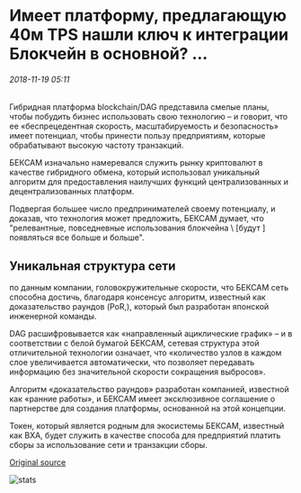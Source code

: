 # Имеет платформу, предлагающую 40м TPS нашли ключ к интеграции Блокчейн в основной? ...

###### 2018-11-19 05:11

Гибридная платформа blockchain/DAG представила смелые планы, чтобы побудить бизнес использовать свою технологию – и говорит, что ее «беспрецедентная скорость, масштабируемость и безопасность» имеет потенциал, чтобы принести пользу предприятиям, которые обрабатывают высокую частоту транзакций.

БЕКСАМ изначально намеревался служить рынку криптовалют в качестве гибридного обмена, который использовал уникальный алгоритм для предоставления наилучших функций централизованных и децентрализованных платформ.

Подвергая большее число предпринимателей своему потенциалу, и доказав, что технология может предложить, БЕКСАМ думает, что "релевантные, повседневные использования блокчейна \ [будут \] появляться все больше и больше".

## Уникальная структура сети

по данным компании, головокружительные скорости, что БЕКСАМ сеть способна достичь, благодаря консенсус алгоритм, известный как доказательство раундов (PoR,), который был разработан японской инженерной команды.

DAG расшифровывается как «направленный ациклические график» – и в соответствии с белой бумагой БЕКСАМ, сетевая структура этой отличительной технологии означает, что «количество узлов в каждом слое увеличивается автоматически, что позволяет передавать информацию без значительной скорости сокращения выбросов».

Алгоритм «доказательство раундов» разработан компанией, известной как «ранние работы», и БЕКСАМ имеет эксклюзивное соглашение о партнерстве для создания платформы, основанной на этой концепции.

Токен, который является родным для экосистемы БЕКСАМ, известный как BXA, будет служить в качестве способа для предприятий платить сборы за использование сети и транзакции сборы.

[Original source](https://cointelegraph.com/news/has-a-platform-offering-40m-tps-found-the-key-to-blockchains-mainstream-adoption)

![stats](https://c.statcounter.com/11760860/0/a89fa40b/1/ "stats")
